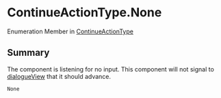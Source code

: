 # ContinueActionType.None

Enumeration Member in [ContinueActionType](/api/csharp/yarn.unity.dialogueadvanceinput.continueactiontype-1.md)

## Summary


The component is listening for no input. This component will not
signal to  <a href="yarn.unity.dialogueadvanceinput.dialogueview.md">dialogueView</a>  that it should advance.


```csharp
None
```

